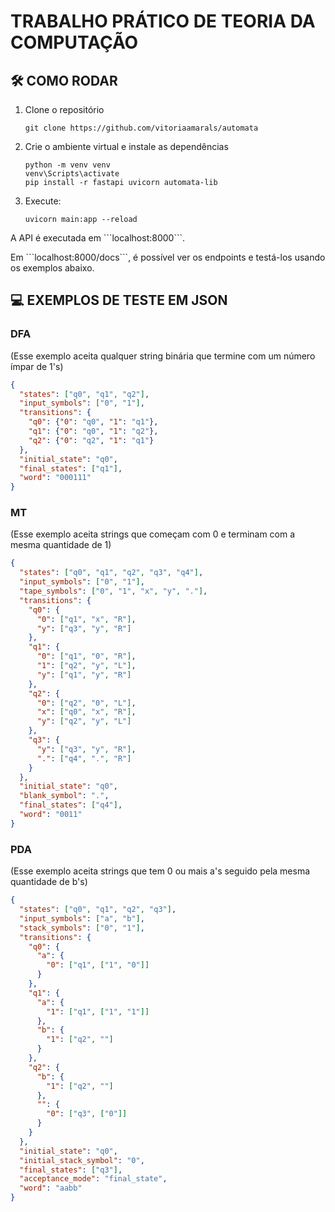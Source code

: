 # TRABALHO PRÁTICO DE TEORIA DA COMPUTAÇÃO 

## :hammer_and_wrench: COMO RODAR
1. Clone o repositório
   ```
   git clone https://github.com/vitoriaamarals/automata
   ```
2. Crie o ambiente virtual e instale as dependências
   ```
   python -m venv venv
   venv\Scripts\activate
   pip install -r fastapi uvicorn automata-lib
   ```
3. Execute:
   ```
   uvicorn main:app --reload
   ```

<p>A API é executada em ```localhost:8000```. </p>
<p>Em ```localhost:8000/docs```, é possível ver os endpoints e testá-los usando os exemplos abaixo.</p>

## :computer: EXEMPLOS DE TESTE EM JSON

### DFA
<p>(Esse exemplo aceita qualquer string binária que termine com um número ímpar de 1's)</p>

```json
{
  "states": ["q0", "q1", "q2"],
  "input_symbols": ["0", "1"],
  "transitions": {
    "q0": {"0": "q0", "1": "q1"},
    "q1": {"0": "q0", "1": "q2"},
    "q2": {"0": "q2", "1": "q1"}
  },
  "initial_state": "q0",
  "final_states": ["q1"],
  "word": "000111"
}
```

### MT
<p>(Esse exemplo aceita strings que começam com 0 e terminam com a mesma quantidade de 1)</p>

```json
{
  "states": ["q0", "q1", "q2", "q3", "q4"],
  "input_symbols": ["0", "1"],
  "tape_symbols": ["0", "1", "x", "y", "."],
  "transitions": {
    "q0": {
      "0": ["q1", "x", "R"],
      "y": ["q3", "y", "R"]
    },
    "q1": {
      "0": ["q1", "0", "R"],
      "1": ["q2", "y", "L"],
      "y": ["q1", "y", "R"]
    },
    "q2": {
      "0": ["q2", "0", "L"],
      "x": ["q0", "x", "R"],
      "y": ["q2", "y", "L"]
    },
    "q3": {
      "y": ["q3", "y", "R"],
      ".": ["q4", ".", "R"]
    }
  },
  "initial_state": "q0",
  "blank_symbol": ".",
  "final_states": ["q4"],
  "word": "0011"
}
```

### PDA
<p>(Esse exemplo aceita strings que tem 0 ou mais a's seguido pela mesma quantidade de b's)</p>

```json
{
  "states": ["q0", "q1", "q2", "q3"],
  "input_symbols": ["a", "b"],
  "stack_symbols": ["0", "1"],
  "transitions": {
    "q0": {
      "a": {
        "0": ["q1", ["1", "0"]]
      }
    },
    "q1": {
      "a": {
        "1": ["q1", ["1", "1"]]
      },
      "b": {
        "1": ["q2", ""]
      }
    },
    "q2": {
      "b": {
        "1": ["q2", ""]
      },
      "": {
        "0": ["q3", ["0"]]
      }
    }
  },
  "initial_state": "q0",
  "initial_stack_symbol": "0",
  "final_states": ["q3"],
  "acceptance_mode": "final_state",
  "word": "aabb"
}
```


